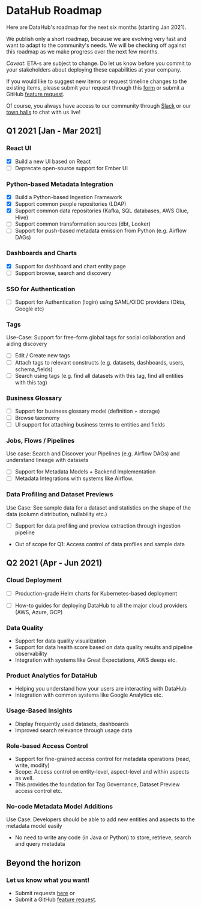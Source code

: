 # DataHub Roadmap

Here are DataHub's roadmap for the next six months (starting Jan 2021).

We publish only a short roadmap, because we are evolving very fast and want to adapt to the community's needs. We will be checking off against this roadmap as we make progress over the next few months.

*Caveat*: ETA-s are subject to change. Do let us know before you commit to your stakeholders about deploying these capabilities at your company.

If you would like to suggest new items or request timeline changes to the existing items, please submit your request through this [form](https://docs.google.com/forms/d/1znDv7_CXXvUDcUsqzq92PgGqPSh_1yeYC3cl2xgizSE/) or submit a GitHub [feature request](https://github.com/linkedin/datahub/issues/new?assignees=&labels=feature-request&template=--feature-request.md&title=A+short+description+of+the+feature+request).

Of course, you always have access to our community through [Slack](https://join.slack.com/t/datahubspace/shared_invite/zt-dkzbxfck-dzNl96vBzB06pJpbRwP6RA) or our [town halls](townhalls.md) to chat with us live!

## Q1 2021 [Jan - Mar 2021]

### React UI
- [x] Build a new UI based on React
- [ ] Deprecate open-source support for Ember UI

### Python-based Metadata Integration
- [x] Build a Python-based Ingestion Framework
- [x] Support common people repositories (LDAP)
- [x] Support common data repositories (Kafka, SQL databases, AWS Glue, Hive)
- [ ] Support common transformation sources (dbt, Looker)
- [ ] Support for push-based metadata emission from Python (e.g. Airflow DAGs)

### Dashboards and Charts
- [x] Support for dashboard and chart entity page
- [ ] Support browse, search and discovery

### SSO for Authentication
- [ ] Support for Authentication (login) using SAML/OIDC providers (Okta, Google etc)

### Tags 
Use-Case: Support for free-form global tags for social collaboration and aiding discovery
- [ ] Edit / Create new tags
- [ ] Attach tags to relevant constructs (e.g. datasets, dashboards, users, schema\_fields)
- [ ] Search using tags (e.g. find all datasets with this tag, find all entities with this tag)

### Business Glossary
- [ ] Support for business glossary model (definition + storage)
- [ ] Browse taxonomy
- [ ] UI support for attaching business terms to entities and fields

### Jobs, Flows / Pipelines
Use case: Search and Discover your Pipelines (e.g. Airflow DAGs) and understand lineage with datasets
- [ ] Support for Metadata Models + Backend Implementation
- [ ] Metadata Integrations with systems like Airflow.

### Data Profiling and Dataset Previews
Use Case: See sample data for a dataset and statistics on the shape of the data (column distribution, nullability etc.)
- [ ] Support for data profiling and preview extraction through ingestion pipeline
- Out of scope for Q1: Access control of data profiles and sample data

## Q2 2021 (Apr - Jun 2021)

### Cloud Deployment
- [ ] Production-grade Helm charts for Kubernetes-based deployment
- [ ] How-to guides for deploying DataHub to all the major cloud providers (AWS, Azure, GCP)


### Data Quality
- Support for data quality visualization
- Support for data health score based on data quality results and pipeline observability
- Integration with systems like Great Expectations, AWS deequ etc.

### Product Analytics for DataHub
- Helping you understand how your users are interacting with DataHub
- Integration with common systems like Google Analytics etc.

### Usage-Based Insights
- Display frequently used datasets, dashboards
- Improved search relevance through usage data

### Role-based Access Control
- Support for fine-grained access control for metadata operations (read, write, modify)
- Scope: Access control on entity-level, aspect-level and within aspects as well.
- This provides the foundation for Tag Governance, Dataset Preview access control etc.

### No-code Metadata Model Additions
Use Case: Developers should be able to add new entities and aspects to the metadata model easily
- No need to write any code (in Java or Python) to store, retrieve, search and query metadata

## Beyond the horizon

### Let us know what you want!
- Submit requests [here](https://docs.google.com/forms/d/1znDv7_CXXvUDcUsqzq92PgGqPSh_1yeYC3cl2xgizSE/) or
- Submit a GitHub [feature request](https://github.com/linkedin/datahub/issues/new?assignees=&labels=feature-request&template=--feature-request.md&title=A+short+description+of+the+feature+request). 



